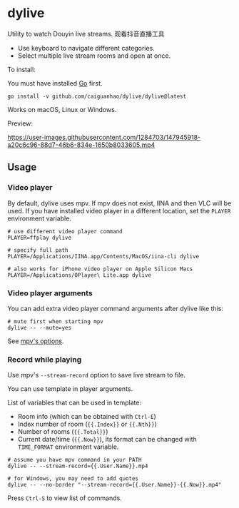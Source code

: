 # dylive

Utility to watch Douyin live streams. 观看抖音直播工具

- Use keyboard to navigate different categories.
- Select multiple live stream rooms and open at once.

To install:

You must have installed [Go](https://go.dev/dl/) first.

```
go install -v github.com/caiguanhao/dylive/dylive@latest
```

Works on macOS, Linux or Windows.

Preview:

https://user-images.githubusercontent.com/1284703/147945918-a20c6c96-88d7-46b6-834e-1650b8033605.mp4

## Usage

### Video player

By default, dylive uses mpv. If mpv does not exist, IINA and then VLC will be
used. If you have installed video player in a different location, set the
`PLAYER` environment variable.

```
# use different video player command
PLAYER=ffplay dylive

# specify full path
PLAYER=/Applications/IINA.app/Contents/MacOS/iina-cli dylive

# also works for iPhone video player on Apple Silicon Macs
PLAYER=/Applications/OPlayer\ Lite.app dylive
```

### Video player arguments

You can add extra video player command arguments after dylive like this:

```
# mute first when starting mpv
dylive -- --mute=yes
```

See [mpv's options](https://mpv.io/manual/master/#options).

### Record while playing

Use mpv's `--stream-record` option to save live stream to file.

You can use template in player arguments.

List of variables that can be used in template:
- Room info (which can be obtained with `Ctrl-E`)
- Index number of room (`{{.Index}}` or `{{.Nth}}`)
- Number of rooms (`{{.Total}}`)
- Current date/time (`{{.Now}}`), its format can be changed with `TIME_FORMAT` environment variable.

```
# assume you have mpv command in your PATH
dylive -- --stream-record={{.User.Name}}.mp4

# for Windows, you may need to add quotes
dylive -- --no-border "--stream-record={{.User.Name}}-{{.Now}}.mp4"
```

Press `Ctrl-S` to view list of commands.
